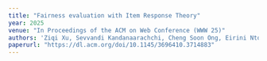 ```yaml
---
title: "Fairness evaluation with Item Response Theory"
year: 2025
venue: "In Proceedings of the ACM on Web Conference (WWW 25)"
authors: 'Ziqi Xu, Sevvandi Kandanaarachchi, Cheng Soon Ong, Eirini Ntoutsi'
paperurl: "https://dl.acm.org/doi/10.1145/3696410.3714883"
---
```

